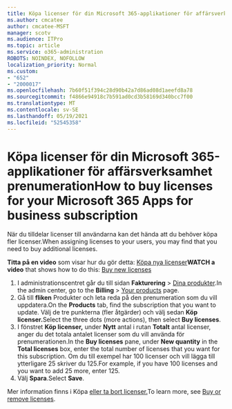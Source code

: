 ```yaml
---
title: Köpa licenser för din Microsoft 365-applikationer för affärsverksamhet prenumeration
ms.author: cmcatee
author: cmcatee-MSFT
manager: scotv
ms.audience: ITPro
ms.topic: article
ms.service: o365-administration
ROBOTS: NOINDEX, NOFOLLOW
localization_priority: Normal
ms.custom:
- "652"
- "2000017"
ms.openlocfilehash: 7b60f51f394c28d90b42a7d86ad08d1aeefd8a78
ms.sourcegitcommit: f4866e94918c7b591ad0cd3b58169d340bcc7f00
ms.translationtype: MT
ms.contentlocale: sv-SE
ms.lasthandoff: 05/19/2021
ms.locfileid: "52545358"
---
```

# <a name="how-to-buy-licenses-for-your-microsoft-365-apps-for-business-subscription"></a><span data-ttu-id="8b72a-102">Köpa licenser för din Microsoft 365-applikationer för affärsverksamhet prenumeration</span><span class="sxs-lookup"><span data-stu-id="8b72a-102">How to buy licenses for your Microsoft 365 Apps for business subscription</span></span>

<span data-ttu-id="8b72a-103">När du tilldelar licenser till användarna kan det hända att du behöver köpa fler licenser.</span><span class="sxs-lookup"><span data-stu-id="8b72a-103">When assigning licenses to your users, you may find that you need to buy additional licenses.</span></span>

<span data-ttu-id="8b72a-104">**Titta på en video** som visar hur du gör detta: [Köpa nya licenser](https://go.microsoft.com/fwlink/p/?linkid=2154857)</span><span class="sxs-lookup"><span data-stu-id="8b72a-104">**WATCH a video** that shows how to do this: [Buy new licenses](https://go.microsoft.com/fwlink/p/?linkid=2154857)</span></span>
  
1. <span data-ttu-id="8b72a-105">I administrationscentret går du till sidan **Fakturering** > [Dina produkter](https://go.microsoft.com/fwlink/p/?linkid=842054).</span><span class="sxs-lookup"><span data-stu-id="8b72a-105">In the admin center, go to the **Billing** > [Your products](https://go.microsoft.com/fwlink/p/?linkid=842054) page.</span></span>
2. <span data-ttu-id="8b72a-106">Gå till **fliken** Produkter och leta reda på den prenumeration som du vill uppdatera.</span><span class="sxs-lookup"><span data-stu-id="8b72a-106">On the **Products** tab, find the subscription that you want to update.</span></span> <span data-ttu-id="8b72a-107">Välj de tre punkterna (fler åtgärder) och välj sedan **Köp licenser.**</span><span class="sxs-lookup"><span data-stu-id="8b72a-107">Select the three dots (more actions), then select **Buy licenses**.</span></span>
3. <span data-ttu-id="8b72a-108">I fönstret **Köp licenser,** under **Nytt** antal i rutan **Totalt** antal licenser, anger du det totala antalet licenser som du vill använda för prenumerationen.</span><span class="sxs-lookup"><span data-stu-id="8b72a-108">In the **Buy licenses** pane, under **New quantity** in the **Total licenses** box, enter the total number of licenses that you want for this subscription.</span></span> <span data-ttu-id="8b72a-109">Om du till exempel har 100 licenser och vill lägga till ytterligare 25 skriver du 125.</span><span class="sxs-lookup"><span data-stu-id="8b72a-109">For example, if you have 100 licenses and you want to add 25 more, enter 125.</span></span>
4. <span data-ttu-id="8b72a-110">Välj **Spara**.</span><span class="sxs-lookup"><span data-stu-id="8b72a-110">Select **Save**.</span></span>

<span data-ttu-id="8b72a-111">Mer information finns i Köpa [eller ta bort licenser.](/microsoft-365/commerce/licenses/buy-licenses)</span><span class="sxs-lookup"><span data-stu-id="8b72a-111">To learn more, see [Buy or remove licenses](/microsoft-365/commerce/licenses/buy-licenses).</span></span>